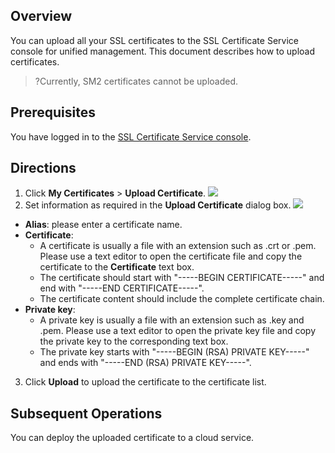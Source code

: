 ## Overview
You can upload all your SSL certificates to the SSL Certificate Service console for unified management. This document describes how to upload certificates.
>?Currently, SM2 certificates cannot be uploaded.

## Prerequisites
You have logged in to the [SSL Certificate Service console](https://console.cloud.tencent.com/ssl).


## Directions
1. Click **My Certificates** > **Upload Certificate**.
![](https://main.qcloudimg.com/raw/8d68c7890edf5b01ad1159e3ae1e62b0.png)
2. Set information as required in the **Upload Certificate** dialog box.
![](https://main.qcloudimg.com/raw/0f7abc105e0f709df73f8c146d051007.png)
 - **Alias**: please enter a certificate name.
 - **Certificate**:
    - A certificate is usually a file with an extension such as .crt or .pem. Please use a text editor to open the certificate file and copy the certificate to the **Certificate** text box.
    - The certificate should start with "-----BEGIN CERTIFICATE-----" and end with "-----END CERTIFICATE-----".
    - The certificate content should include the complete certificate chain.
 - **Private key**:
    - A private key is usually a file with an extension such as .key and .pem. Please use a text editor to open the private key file and copy the private key to the corresponding text box.
    - The private key starts with "-----BEGIN (RSA) PRIVATE KEY-----" and ends with "-----END (RSA) PRIVATE KEY-----".

3. Click **Upload** to upload the certificate to the certificate list.

## Subsequent Operations
You can deploy the uploaded certificate to a cloud service.
